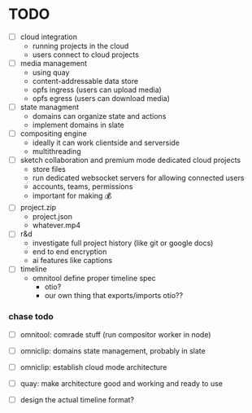 
# TODO

- [ ] cloud integration
	- running projects in the cloud
	- users connect to cloud projects
- [ ] media management
	- using quay
	- content-addressable data store
	- opfs ingress (users can upload media)
	- opfs egress (users can download media)
- [ ] state managment
	- domains can organize state and actions
	- implement domains in slate
- [ ] compositing engine
	- ideally it can work clientside and serverside
	- multithreading
- [ ] sketch collaboration and premium mode dedicated cloud projects
	- store files
	- run dedicated websocket servers for allowing connected users
	- accounts, teams, permissions
	- important for making 💰
- [ ] project.zip
	- project.json
	- whatever.mp4
- [ ] r&d
	- investigate full project history (like git or google docs)
	- end to end encryption
	- ai features like captions
- [ ] timeline
	- omnitool define proper timeline spec
		- otio?
		- our own thing that exports/imports otio??

### chase todo
- [ ] omnitool: comrade stuff (run compositor worker in node)
- [ ] omniclip: domains state management, probably in slate
- [ ] omniclip: establish cloud mode architecture
- [ ] quay: make architecture good and working and ready to use
- [ ] design the actual timeline format?


